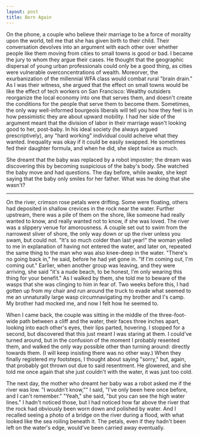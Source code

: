 ```yaml
---
layout: post
title: Born Again
---
```


On the phone, a couple who believe their marriage to be a force of morality upon the world, tell me that she has given birth to their child. Their conversation devolves into an argument with each other over whether people like them moving from cities to small towns is good or bad. I became the jury to whom they argue their cases. He thought that the geographic dispersal of young urban professionals could only be a good thing, as cities were vulnerable overconcentrations of wealth. Moreorver, the exurbanization of the millennial WFA class would combat rural "brain drain." As I was their witness, she argued that the effect on small towns would be like the effect of tech workers on San Francisco: Wealthy outsiders reorganize the local economy into one that serves them, and doesn't create the conditions for the people that serve them to become them. Sometimes, the only way well-informed bourgeois liberals will tell you how they feel is in how pessimistic they are about upward mobility. I had her side of the argument meant that the division of labor in their marriage wasn't looking good to her, post-baby. In his ideal society (he always argued prescriptively), any "hard working" individual could acheive what they wanted. Inequality was okay if it could be easily swapped. He sometimes fed their daughter formula, and when he did, she slept twice as much.

She dreamt that the baby was replaced by a robot imposter; the dream was discovering this by becoming suspicious of the baby's body. She watched the baby move and had questions. The day before, while awake, she kept saying that the baby only smiles for her father. What was he doing that she wasn't?

---

On the river, crimson rose petals were drifting. Some were floating, others had deposited in shallow crevices in the rock near the water. Further upstream, there was a pile of them on the shore, like someone had really wanted to know, and really wanted not to know, if she was loved. The river was a slippery venue for amorousness. A couple set out to swim from the narrowest sliver of shore, the only way down or up the river unless you swam, but could not. "It's so much colder than last year!" the woman yelled to me in explanation of having not entered the water, and later on, repeated the same thing to the man who was also knee-deep in the water. "There's no going back in," he said, before he had yet gone in. "If I'm coming out, I'm coming out." Earlier, when another group was leaving, and they were arriving, she said "it's a nude beach, to be honest, I'm only wearing this thing for your benefit." As I walked by them, she told me to beware of the wasps that she was clinging to him in fear of. Two weeks before this, I had gotten up from my chair and run around the truck to evade what seemed to me an unnaturally large wasp circumnavigating my brother and I's camp. My brother had mocked me, and now I felt how he seemed to.

When I came back, the couple was sitting in the middle of the three-foot-wide path between a cliff and the water, their faces three inches apart, looking into each other's eyes, their lips parted, hovering. I stopped for a second, but discovered that this just meant I was staring at them. I could've turned around, but in the confusion of the moment I probably resented them, and walked the only way possible other than turning around: directly towards them. (I will keep insisting there was no other way.) When they finally registered my footsteps, I thought about saying "sorry," but, again, that probably got thrown out due to said resentment. He glowered, and she told me once again that she just couldn't with the water, it was just too cold.

The next day, the mother who dreamt her baby was a robot asked me if the river was low. "I wouldn't know,"" I said, "I've only been here once before, and I can't remember." "Yeah," she said, "but you can see the high water lines." I hadn't noticed those, but I had noticed how far above the river that the rock had obviously been worn down and polished by water. And I recalled seeing a photo of a bridge on the river during a flood, with what looked like the sea roiling beneath it. The petals, even if they hadn't been left on the water's edge, would've been carried away eventually.
